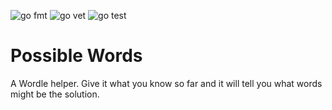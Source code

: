 ![go fmt](https://github.com/erikbryant/possibleWords/actions/workflows/fmt.yml/badge.svg)
![go vet](https://github.com/erikbryant/possibleWords/actions/workflows/vet.yml/badge.svg)
![go test](https://github.com/erikbryant/possibleWords/actions/workflows/test.yml/badge.svg)

# Possible Words

A Wordle helper. Give it what you know so far and it will tell you what words might be the solution.
